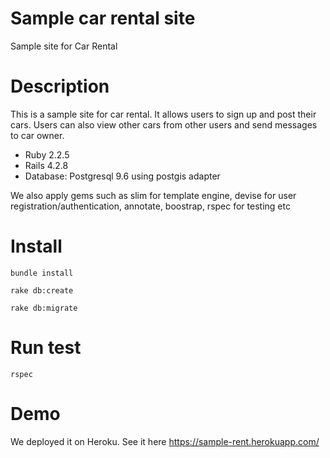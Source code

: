 # Sample car rental site

Sample site for Car Rental

# Description

This is a sample site for car rental. It allows users to sign up and post their cars. Users can also view other cars from other users and send messages to car owner.

* Ruby 2.2.5
* Rails 4.2.8
* Database: Postgresql 9.6 using postgis adapter

We also apply gems such as slim for template engine, devise for user registration/authentication, annotate, boostrap, rspec for testing etc 

# Install

```bundle install```

```rake db:create```

```rake db:migrate```

# Run test 

```rspec```

# Demo

We deployed it on Heroku. See it here https://sample-rent.herokuapp.com/